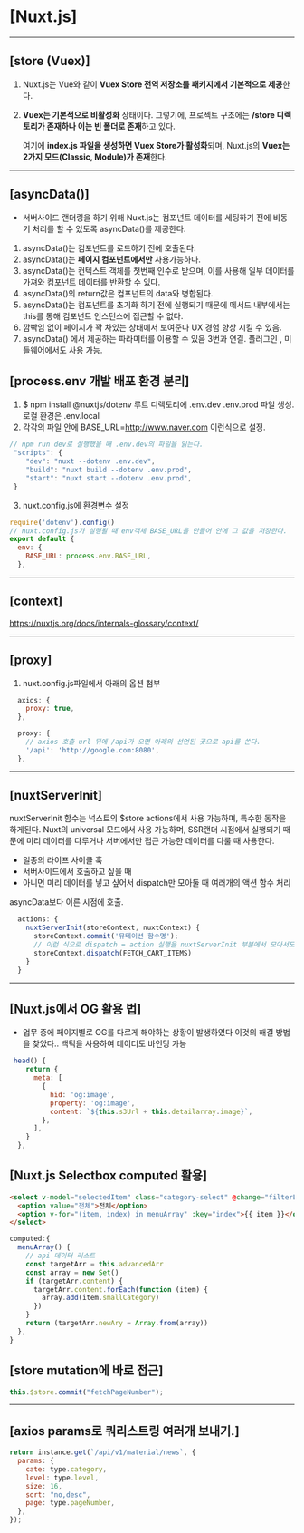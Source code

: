 # [Nuxt.js]

---

## [store (Vuex)]

1. Nuxt.js는 Vue와 같이 **Vuex Store 전역 저장소를 패키지에서 기본적으로 제공**한다.

2. **Vuex는 기본적으로 비활성화** 상태이다. 그렇기에, 프로젝트 구조에는 **/store 디렉토리가 존재하나 이는 빈 폴더로 존재**하고 있다.

   여기에 **index.js 파일을 생성하면 Vuex Store가 활성화**되며, Nuxt.js의 **Vuex는 2가지 모드(Classic, Module)가 존재**한다.

---

## [asyncData()]

- 서버사이드 랜더링을 하기 위해 Nuxt.js는 컴포넌트 데이터를 세팅하기 전에 비동기 처리를 할 수 있도록 asyncData()를 제공한다.

1. asyncData()는 컴포넌트를 로드하기 전에 호출된다.
2. asyncData()는 **페이지 컴포넌트에서만** 사용가능하다.
3. asyncData()는 컨텍스트 객체를 첫번째 인수로 받으며, 이를 사용해 일부 데이터를 가져와 컴포넌트 데이터를 반환할 수 있다.
4. asyncData()의 return값은 컴포넌트의 data와 병합된다.
5. asyncData()는 컴포넌트를 초기화 하기 전에 실행되기 때문에 메서드 내부에서는 this를 통해 컴포넌트 인스턴스에 접근할 수 없다.
6. 깜빡임 없이 페이지가 꽉 차있는 상태에서 보여준다 UX 경험 향상 시킬 수 있음.
7. asyncData() 에서 제공하는 파라미터를 이용할 수 있음 3번과 연결. 플러그인 , 미들웨어에서도 사용 가능.

## [process.env 개발 배포 환경 분리]

1. $ npm install @nuxtjs/dotenv 루트 디렉토리에 .env.dev .env.prod 파일 생성. 로컬 환경은 .env.local
2. 각각의 파일 안에 BASE_URL=http://www.naver.com 이런식으로 설정.

```javascript
// npm run dev로 실행했을 때 .env.dev의 파일을 읽는다.
 "scripts": {
    "dev": "nuxt --dotenv .env.dev",
    "build": "nuxt build --dotenv .env.prod",
    "start": "nuxt start --dotenv .env.prod",
 }
```

3. nuxt.config.js에 환경변수 설정

```javascript
require('dotenv').config()
// nuxt.config.js가 실행될 때 env객체 BASE_URL을 만들어 안에 그 값을 저장한다.
export default {
  env: {
    BASE_URL: process.env.BASE_URL,
  },
```

---

## [context]

https://nuxtjs.org/docs/internals-glossary/context/

---

## [proxy]

1. nuxt.config.js파일에서 아래의 옵션 첨부

```javascript
  axios: {
    proxy: true,
  },

  proxy: {
    // axios 호출 url 뒤에 /api가 오면 아래의 선언된 곳으로 api를 쏜다.
    '/api': 'http://google.com:8080',
  },


```

---

## [nuxtServerInit]

nuxtServerInit 함수는 넉스트의 $store actions에서 사용 가능하며, 특수한 동작을 하게된다. Nuxt의 universal 모드에서
사용 가능하며, SSR랜더 시점에서 실행되기 때문에 미리 데이터를 다루거나 서버에서만 접근 가능한 데이터를 다룰 때 사용한다.

- 일종의 라이프 사이클 훅
- 서버사이드에서 호출하고 싶을 때
- 아니면 미리 데이터를 넣고 싶어서 dispatch만 모아둘 때 여러개의 액션 함수 처리

asyncData보다 이른 시점에 호출.

```javascript
  actions: {
    nuxtServerInit(storeContext, nuxtContext) {
      storeContext.commit('뮤테이션 함수명');
      // 이런 식으로 dispatch = action 실행을 nuxtServerInit 부분에서 모아서도 사용 가능.
      storeContext.dispatch(FETCH_CART_ITEMS)
    }
  }
```

---

## [Nuxt.js에서 OG 활용 법]

- 업무 중에 페이지별로 OG를 다르게 해야하는 상황이 발생하였다 이것의 해결 방법을 찾았다..
  백틱을 사용하여 데이터도 바인딩 가능

```javascript
 head() {
    return {
      meta: [
        {
          hid: 'og:image',
          property: 'og:image',
          content: `${this.s3Url + this.detailarray.image}`,
        },
      ],
    }
  },
```

## [Nuxt.js Selectbox computed 활용]

```html
<select v-model="selectedItem" class="category-select" @change="filterList">
  <option value="전체">전체</option>
  <option v-for="(item, index) in menuArray" :key="index">{{ item }}</option>
</select>
```

```javascript
computed:{
  menuArray() {
    // api 데이터 리스트
    const targetArr = this.advancedArr
    const array = new Set()
    if (targetArr.content) {
      targetArr.content.forEach(function (item) {
        array.add(item.smallCategory)
      })
    }
    return (targetArr.newAry = Array.from(array))
  },
}
```

## [store mutation에 바로 접근]

```javascript
this.$store.commit("fetchPageNumber");
```

---

## [axios params로 쿼리스트링 여러개 보내기.]

```javascript
return instance.get(`/api/v1/material/news`, {
  params: {
    cate: type.category,
    level: type.level,
    size: 16,
    sort: "no,desc",
    page: type.pageNumber,
  },
});
```
